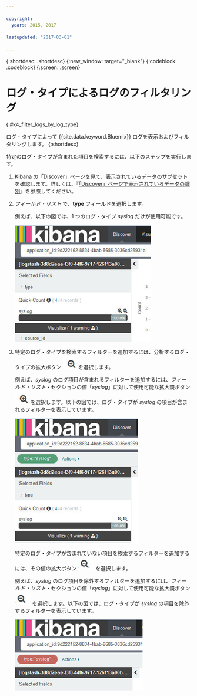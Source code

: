 ```yaml
---

copyright:
  years: 2015, 2017

lastupdated: "2017-03-01"

---
```



{:shortdesc: .shortdesc}
{:new_window: target="_blank"}
{:codeblock: .codeblock}
{:screen: .screen}

# ログ・タイプによるログのフィルタリング
{:#k4_filter_logs_by_log_type}

ログ・タイプによって {{site.data.keyword.Bluemix}} ログを表示およびフィルタリングします。
{:shortdesc}

特定のログ・タイプが含まれた項目を検索するには、以下のステップを実行します。

1. Kibana の「Discover」ページを見て、表示されているデータのサブセットを確認します。詳しくは、『[「Discover」ページで表示されているデータの識別](logging_kibana_analize_logs_interactively.html#k4_identify_data)』を参照してください。

2. *フィールド・リスト* で、**type** フィールドを選択します。

    例えば、以下の図では、1 つのログ・タイプ *syslog* だけが使用可能です。
    
    ![フィールド・ログ・タイプを示すフィルター・リスト](images/k4_filter_log_type_F1.jpg "フィールド・ログ・タイプを示すフィルター・リスト")
   
3. 特定のログ・タイプを検索するフィルターを追加するには、分析するログ・タイプの拡大ボタン ![拡大鏡ボタン (包含モード)](images/k4_include_field_icon.jpg "拡大鏡ボタン (包含)") を選択します。

    例えば、*syslog* のログ項目が含まれるフィルターを追加するには、*フィールド・リスト*・セクションの値「*syslog*」に対して使用可能な拡大鏡ボタン ![拡大鏡ボタン (包含モード)](images/k4_include_field_icon.jpg "拡大鏡ボタン (包含)") を選択します。以下の図では、ログ・タイプが *syslog* の項目が含まれるフィルターを表示しています。

    ![syslog のログ・タイプ項目が含まれるフィルター](images/k4_filter_log_type_F2.jpg "syslog のログ・タイプ項目が含まれるフィルター")

    特定のログ・タイプが含まれていない項目を検索するフィルターを追加するには、その値の拡大ボタン ![拡大鏡ボタン (除外モード)](images/k4_exclude_field_icon.jpg "拡大鏡ボタン (除外)") を選択します。

     例えば、*syslog* のログ項目を除外するフィルターを追加するには、*フィールド・リスト*・セクションの値「*syslog*」に対して使用可能な拡大鏡ボタン ![拡大鏡ボタン (除外モード)](images/k4_exclude_field_icon.jpg "拡大鏡ボタン (除外)") を選択します。以下の図では、ログ・タイプが *syslog* の項目を除外するフィルターを表示しています。
     
     ![syslog のログ・タイプ項目を除外するフィルター](images/k4_filter_log_type_F3.jpg "syslog のログ・タイプ項目を除外するフィルター")



